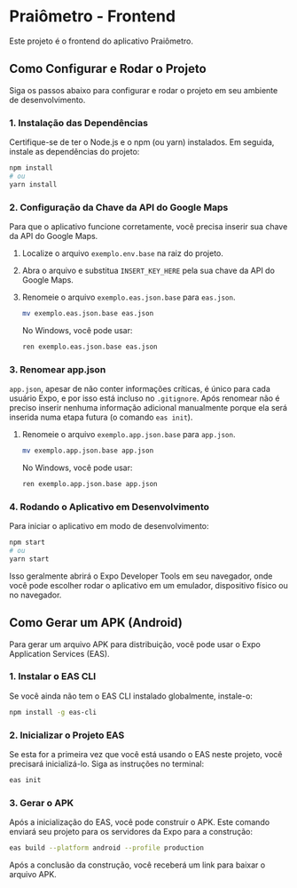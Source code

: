 # Praiômetro - Frontend

Este projeto é o frontend do aplicativo Praiômetro.

## Como Configurar e Rodar o Projeto

Siga os passos abaixo para configurar e rodar o projeto em seu ambiente de desenvolvimento.

### 1. Instalação das Dependências

Certifique-se de ter o Node.js e o npm (ou yarn) instalados. Em seguida, instale as dependências do projeto:

```bash
npm install
# ou
yarn install
```

### 2. Configuração da Chave da API do Google Maps

Para que o aplicativo funcione corretamente, você precisa inserir sua chave da API do Google Maps.

1.  Localize o arquivo `exemplo.env.base` na raiz do projeto.
2.  Abra o arquivo e substitua `INSERT_KEY_HERE` pela sua chave da API do Google Maps.
3.  Renomeie o arquivo `exemplo.eas.json.base` para `eas.json`.

    ```bash
    mv exemplo.eas.json.base eas.json
    ```

    No Windows, você pode usar:

    ```bash
    ren exemplo.eas.json.base eas.json
    ```

### 3. Renomear app.json

`app.json`, apesar de não conter informações críticas, é único para cada usuário Expo, e por isso está incluso no `.gitignore`. Após renomear não é preciso inserir nenhuma informação adicional manualmente porque ela será inserida numa etapa futura (o comando `eas init`).

1.  Renomeie o arquivo `exemplo.app.json.base` para `app.json`.

    ```bash
    mv exemplo.app.json.base app.json
    ```

    No Windows, você pode usar:

    ```bash
    ren exemplo.app.json.base app.json
    ```

### 4. Rodando o Aplicativo em Desenvolvimento

Para iniciar o aplicativo em modo de desenvolvimento:

```bash
npm start
# ou
yarn start
```

Isso geralmente abrirá o Expo Developer Tools em seu navegador, onde você pode escolher rodar o aplicativo em um emulador, dispositivo físico ou no navegador.

## Como Gerar um APK (Android)

Para gerar um arquivo APK para distribuição, você pode usar o Expo Application Services (EAS).

### 1. Instalar o EAS CLI

Se você ainda não tem o EAS CLI instalado globalmente, instale-o:

```bash
npm install -g eas-cli
```

### 2. Inicializar o Projeto EAS

Se esta for a primeira vez que você está usando o EAS neste projeto, você precisará inicializá-lo. Siga as instruções no terminal:

```bash
eas init
```

### 3. Gerar o APK

Após a inicialização do EAS, você pode construir o APK. Este comando enviará seu projeto para os servidores da Expo para a construção:

```bash
eas build --platform android --profile production
```

Após a conclusão da construção, você receberá um link para baixar o arquivo APK.
